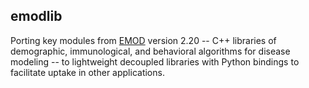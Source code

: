 ## emodlib

Porting key modules from [EMOD](https://github.com/InstituteforDiseaseModeling/EMOD) version 2.20 --
C++ libraries of demographic, immunological, and behavioral algorithms for disease modeling -- 
to lightweight decoupled libraries with Python bindings to facilitate uptake in other applications.

